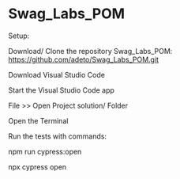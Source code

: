 # Swag_Labs_POM

Setup:

Download/ Clone the repository Swag_Labs_POM: https://github.com/adeto/Swag_Labs_POM.git

Download Visual Studio Code

Start the Visual Studio Code app

File >> Open Project solution/ Folder

Open the Terminal

Run the tests with commands:

npm run cypress:open

npx cypress open
